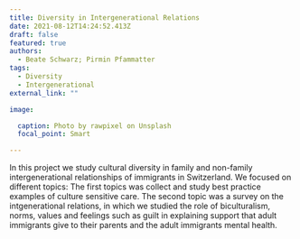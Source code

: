 ```yaml
---
title: Diversity in Intergenerational Relations
date: 2021-08-12T14:24:52.413Z
draft: false
featured: true
authors:
  - Beate Schwarz; Pirmin Pfammatter
tags:
  - Diversity
  - Intergenerational
external_link: ""

image:

  caption: Photo by rawpixel on Unsplash
  focal_point: Smart

---
```

In this project we study cultural diversity in family and non-family intergenerational relationships of immigrants in Switzerland. We focused on different topics: The first topics was collect and study best practice examples of culture sensitive care. The second topic was a survey on the intgenerational relations, in which we studied the role of biculturalism, norms, values and feelings such as guilt in explaining support that adult immigrants give to their parents and the adult immigrants mental health.
